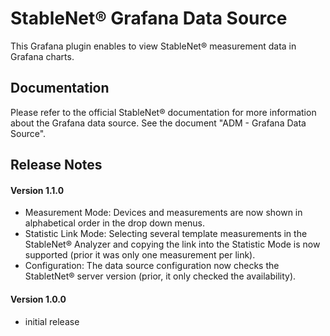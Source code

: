 # StableNet® Grafana Data Source


This Grafana plugin enables to view StableNet® measurement data in Grafana charts.

## Documentation

Please refer to the official StableNet® documentation for more information about the Grafana data source.
See the document "ADM - Grafana Data Source".

## Release Notes

#### Version 1.1.0

- Measurement Mode: Devices and measurements are now shown in alphabetical order in the drop down menus.
- Statistic Link Mode: Selecting several template measurements in the StableNet® Analyzer and copying the link into
the Statistic Mode is now supported (prior it was only one measurement per link).
- Configuration: The data source configuration now checks the StabletNet® server version (prior, it only checked the
availability).

#### Version 1.0.0

- initial release
